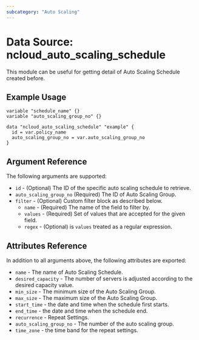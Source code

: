 ```yaml
---
subcategory: "Auto Scaling"
---
```



# Data Source: ncloud_auto_scaling_schedule

This module can be useful for getting detail of Auto Scaling Schedule created before.

## Example Usage

```hcl
variable "schedule_name" {}
variable "auto_scaling_group_no" {}

data "ncloud_auto_scaling_schedule" "example" {
  id = var.policy_name
  auto_scaling_group_no = var.auto_scaling_group_no
}
```

## Argument Reference

The following arguments are supported:

* `id` - (Optional) The ID of the specific auto scaling schedule to retrieve.
* `auto_scaling_group_no` (Required) The ID of Auto Scaling Group.
* `filter` - (Optional) Custom filter block as described below.
    * `name` - (Required) The name of the field to filter by.
    * `values` - (Required) Set of values that are accepted for the given field.
    * `regex` - (Optional) is `values` treated as a regular expression.

## Attributes Reference

In addition to all arguments above, the following attributes are exported:

* `name` - The name of Auto Scaling Schedule.
* `desired_capacity` - The number of servers is adjusted according to the desired capacity value.
* `min_size` - The minimum size of the Auto Scaling Group.
* `max_size` - The maximum size of the Auto Scaling Group.
* `start_time` - the date and time when the schedule first starts.
* `end_time` - the date and time when the schedule end.
* `recurrence` - Repeat Settings.
* `auto_scaling_group_no` - The number of the auto scaling group.
* `time_zone` - the time band for the repeat settings.
